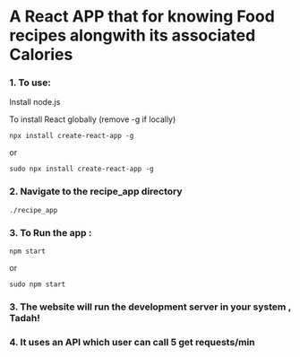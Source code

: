 # A React APP that for knowing Food recipes alongwith its associated Calories

### 1. To use:
   Install node.js
   
To install React globally (remove -g if locally)
    
    npx install create-react-app -g
    
or 

    sudo npx install create-react-app -g

### 2. Navigate to the recipe_app directory
    
    ./recipe_app

### 3. To Run the app :
    
    npm start
or 

    sudo npm start

### 3. The website will run the development server in your system , Tadah!

### 4. It uses an API which user can call 5 get requests/min 
